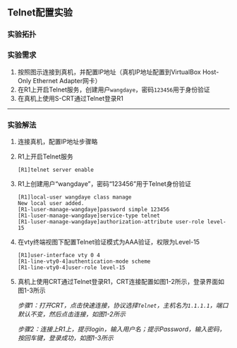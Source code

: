## Telnet配置实验

### 实验拓扑

### 实验需求

1. 按照图示连接到真机，并配置IP地址（真机IP地址配置到VirtualBox Host-Only Ethernet Adapter网卡）
2. 在R1上开启Telnet服务，创建用户`wangdaye`，密码`123456`用于身份验证
3. 在真机上使用S-CRT通过Telnet登录R1

------

### 实验解法

1. 连接真机，配置IP地址步骤略

2. R1上开启Telnet服务

   ```
   [R1]telnet server enable
   ```

3. R1上创建用户“wangdaye”，密码“123456”用于Telnet身份验证

   ```
   [R1]local-user wangdaye class manage 
   New local user added.
   [R1-luser-manage-wangdaye]password simple 123456
   [R1-luser-manage-wangdaye]service-type telnet 
   [R1-luser-manage-wangdaye]authorization-attribute user-role level-15
   ```

4. 在vty终端视图下配置Telnet验证模式为AAA验证，权限为Level-15

   ```
   [R1]user-interface vty 0 4
   [R1-line-vty0-4]authentication-mode scheme 
   [R1-line-vty0-4]user-role level-15
   ```

5. 真机上使用CRT通过Telnet登录R1，CRT连接配置如图1-2所示，登录界面如图1-3所示

   *步骤1：打开CRT，点击快速连接，协议选择`Telnet`，主机名为`1.1.1.1`，端口默认不变，然后点击连接，如图1-2所示*

   *步骤2：连接上R1上，提示login，输入用户名；提示Password，输入密码，按回车键，登录成功，如图1-3所示*

   